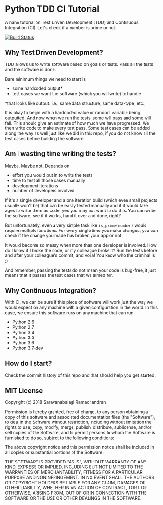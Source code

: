 # Python TDD CI Tutorial

A nano tutorial on Test Driven Development (TDD) and Continuous Integration (CI). Let's check if a number is prime or not.

[![Build Status](https://travis-ci.org/zekedran/python_tdd_ci_tutorial.svg?branch=master)](https://travis-ci.org/zekedran/python_tdd_ci_tutorial)

## Why Test Driven Development?

TDD allows us to write software based on goals or tests. Pass all the tests and the software is done. 

Bare minimum things we need to start is 
- some hardcoded output*
- test cases we want the software (which you will write) to handle

*that looks like output. i.e., same data structure, same data-type, etc., 

It is okay to begin with a hardcoded value or random variable being outputted. And now when we run the tests, some will pass and some will fail. This should give an estimate of how much we have progressed. We then write code to make every test pass. Some test cases can be added along the way as well just like we did in this repo, if you do not know all the test cases before building the software.

## Am I wasting time writing the tests?

Maybe. Maybe not. Depends on
- effort you would put in to write the tests 
- time to test all those cases manually
- development iterations
- number of developers involved

If it's a single developer and a one iteration build (which even small projects usually won't be) that can be easily tested manually and if it would take ages to write them as code, yes you may not want to do this. You can write the software, see if it works, hand it over and done, right?

But unfortunately, even a very simple task like `is_prime(number)` would require multiple iterations. For every single time you make changes, you can check if the change you made has broken your app or not. 

It would become so messy when more than one developer is involved. How do I know if I broke the code, or my colleague broke it? Run the tests before and after your colleague's commit, and voila! You know who the criminal is ;)  

And remember, passing the tests do not mean your code is bug-free, it just means that it passes the test cases that we aimed for. 

## Why Continuous Integration?

With CI, we can be sure if this piece of software will work just the way we would expect on any machine with a given configuration in the world. In this case, we ensure this software runs on any machine that can run

  - Python 2.6
  - Python 2.7
  - Python 3.4
  - Python 3.5
  - Python 3.6
  - Python 3.7-dev
  
## How do I start?

Check the commit history of this repo and that should help you get started.

## MIT License

Copyright (c) 2018 Saravanabalagi Ramachandran

Permission is hereby granted, free of charge, to any person obtaining a copy
of this software and associated documentation files (the "Software"), to deal
in the Software without restriction, including without limitation the rights
to use, copy, modify, merge, publish, distribute, sublicense, and/or sell
copies of the Software, and to permit persons to whom the Software is
furnished to do so, subject to the following conditions:

The above copyright notice and this permission notice shall be included in all
copies or substantial portions of the Software.

THE SOFTWARE IS PROVIDED "AS IS", WITHOUT WARRANTY OF ANY KIND, EXPRESS OR
IMPLIED, INCLUDING BUT NOT LIMITED TO THE WARRANTIES OF MERCHANTABILITY,
FITNESS FOR A PARTICULAR PURPOSE AND NONINFRINGEMENT. IN NO EVENT SHALL THE
AUTHORS OR COPYRIGHT HOLDERS BE LIABLE FOR ANY CLAIM, DAMAGES OR OTHER
LIABILITY, WHETHER IN AN ACTION OF CONTRACT, TORT OR OTHERWISE, ARISING FROM,
OUT OF OR IN CONNECTION WITH THE SOFTWARE OR THE USE OR OTHER DEALINGS IN THE
SOFTWARE.

